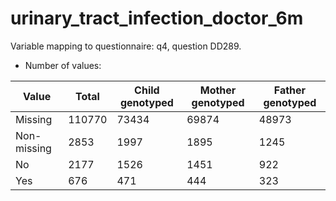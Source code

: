 # urinary_tract_infection_doctor_6m
Variable mapping to questionnaire: q4, question DD289.
- Number of values:

| Value | Total | Child genotyped | Mother genotyped | Father genotyped |
| ----- | ----- | --------------- | ---------------- | ---------------- |
| Missing | 110770 | 73434 | 69874 | 48973 |
| Non-missing | 2853 | 1997 | 1895 | 1245 |
| No | 2177 | 1526 | 1451 |922 |
| Yes | 676 | 471 | 444 |323 |



